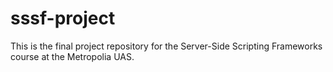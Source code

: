 # sssf-project
This is the final project repository for the Server-Side Scripting Frameworks course at the Metropolia UAS. 
